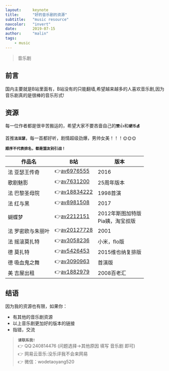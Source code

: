 ```yaml
---
layout:     keynote
title:      "好的音乐剧的资源"
subtitle:   "music resource"
navcolor:   "invert"
date:       2019-07-15
author:     "malin"
tags:
    - music
---
```



> 音乐剧

## 前言

国内主要就是B站里面有，B站没有的只能翻墙,希望越来越多的人喜欢音乐剧,因为音乐剧真的是很棒的音乐形式!

## 资源

每一位作者都是很辛苦搬运的，希望大家不要吝啬自己的<code>**赞**</code>👍和<code>**硬币💰**</code>

首推<code>**法亚瑟**</code>，每一首都好听，剧情超级劲爆，男帅女美！！！🌞🌞🌞

<code>**顺序不代表排名，都是盟友别引战！**</code>

| 作品名 | B站 | 版本 |
|---|---|---|
| 法 亚瑟王传奇 | 👉[av6976555](https://www.bilibili.com/video/av6976555/?p=2) | 2016 |
| 歌剧魅影 | 👉[av7631200](https://www.bilibili.com/video/av7631200) | 25周年版本 |
| 法 巴黎圣母院 | 👉[av18834222](https://www.bilibili.com/video/av18834222) | 1998首演 |
| 法 红与黑 | 👉[av8981508](https://www.bilibili.com/video/av8981508) | 2017 |
| 蝴蝶梦 | 👉[av2212151](https://www.bilibili.com/video/av2212151) | 2012年斯图加特版<br>Pia姨，淘宝叔版 |
| 法 罗密欧与朱丽叶 | 👉[av20127728](https://www.bilibili.com/video/av20127728) | 2001 |
| 法 摇滚莫扎特 | 👉[av3058236](https://www.bilibili.com/video/av3058236) | 小米，flo版 |
| 德 莫扎特 | 👉[av5426453](https://www.bilibili.com/video/av5426453) | 2015维也纳复排版 |
| 德 吸血鬼之舞 | 👉[av3090963](https://www.bilibili.com/video/av3090963) | 首演版 |
| 美 吉屋出租 | 👉[av1882979](https://www.bilibili.com/video/av1882979) | 2008百老汇 |


## 结语

因为我的资源也有限，如果你：
- 有其他的音乐剧资源
- 以上音乐剧更加好的版本的链接
- 指错，交流

> <code>**请联系我!**</code>  
> 👉 QQ:240814476  (问题选择->其他原因 填写 音乐剧 即可)  
> 👉 网易云音乐:没乐评我不会来网易  
> 👉 微信：wodetaoyang520  

